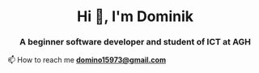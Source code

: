 <h1 align="center">Hi 👋, I'm Dominik</h1>
<h3 align="center">A beginner software developer and student of ICT at AGH</h3>

📫 How to reach me **domino15973@gmail.com**
